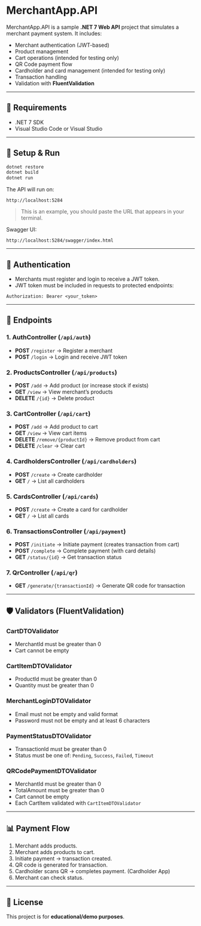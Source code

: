 # MerchantApp.API

MerchantApp.API is a sample **.NET 7 Web API** project that simulates a merchant payment system. It includes:
- Merchant authentication (JWT-based)
- Product management
- Cart operations (intended for testing only) 
- QR Code payment flow 
- Cardholder and card management (intended for testing only)
- Transaction handling
- Validation with **FluentValidation**

---

## 📌 Requirements
- .NET 7 SDK
- Visual Studio Code or Visual Studio

---

## 🚀 Setup & Run
```bash
dotnet restore
dotnet build
dotnet run
```
The API will run on:
```
http://localhost:5284
```
>This is an example, you should paste the URL that appears in your terminal.

Swagger UI:
```
http://localhost:5284/swagger/index.html
```

---

## 🔑 Authentication
- Merchants must register and login to receive a JWT token.
- JWT token must be included in requests to protected endpoints:
```http
Authorization: Bearer <your_token>
```

---

## 📂 Endpoints

### 1. **AuthController** (`/api/auth`)
- **POST** `/register` → Register a merchant
- **POST** `/login` → Login and receive JWT token

### 2. **ProductsController** (`/api/products`)
- **POST** `/add` → Add product (or increase stock if exists)
- **GET** `/view` → View merchant’s products
- **DELETE** `/{id}` → Delete product

### 3. **CartController** (`/api/cart`)
- **POST** `/add` → Add product to cart
- **GET** `/view` → View cart items
- **DELETE** `/remove/{productId}` → Remove product from cart
- **DELETE** `/clear` → Clear cart

### 4. **CardholdersController** (`/api/cardholders`)
- **POST** `/create` → Create cardholder
- **GET** `/` → List all cardholders

### 5. **CardsController** (`/api/cards`)
- **POST** `/create` → Create a card for cardholder
- **GET** `/` → List all cards

### 6. **TransactionsController** (`/api/payment`)
- **POST** `/initiate` → Initiate payment (creates transaction from cart)
- **POST** `/complete` → Complete payment (with card details)
- **GET** `/status/{id}` → Get transaction status

### 7. **QrController** (`/api/qr`)
- **GET** `/generate/{transactionId}` → Generate QR code for transaction

---

## 🛡️ Validators (FluentValidation)

### CartDTOValidator
- MerchantId must be greater than 0  
- Cart cannot be empty  

### CartItemDTOValidator
- ProductId must be greater than 0  
- Quantity must be greater than 0  

### MerchantLoginDTOValidator
- Email must not be empty and valid format  
- Password must not be empty and at least 6 characters  

### PaymentStatusDTOValidator
- TransactionId must be greater than 0  
- Status must be one of: `Pending`, `Success`, `Failed`, `Timeout`  

### QRCodePaymentDTOValidator
- MerchantId must be greater than 0  
- TotalAmount must be greater than 0  
- Cart cannot be empty  
- Each CartItem validated with `CartItemDTOValidator`  

---

## 📊 Payment Flow
1. Merchant adds products.
2. Merchant adds products to cart.
3. Initiate payment → transaction created.
4. QR code is generated for transaction.
5. Cardholder scans QR → completes payment. (Cardholder App)
6. Merchant can check status.

---

## 📜 License
This project is for **educational/demo purposes**.  
